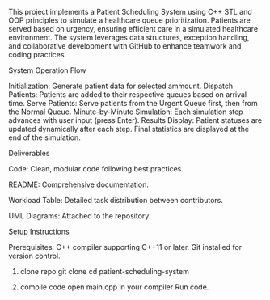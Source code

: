 This project implements a Patient Scheduling System using C++ STL and OOP principles to simulate a healthcare queue prioritization. 
Patients are served based on urgency, ensuring efficient care in a simulated healthcare environment. 
The system leverages data structures, exception handling, and collaborative development with GitHub to enhance teamwork and coding practices.

System Operation Flow

Initialization:
Generate patient data for selected ammount.
Dispatch Patients:
Patients are added to their respective queues based on arrival time.
Serve Patients:
Serve patients from the Urgent Queue first, then from the Normal Queue.
Minute-by-Minute Simulation:
Each simulation step advances with user input (press Enter).
Results Display:
Patient statuses are updated dynamically after each step.
Final statistics are displayed at the end of the simulation.

Deliverables

Code: Clean, modular code following best practices.

README: Comprehensive documentation.

Workload Table: Detailed task distribution between contributors.

UML Diagrams: Attached to the repository.

Setup Instructions

Prerequisites:
C++ compiler supporting C++11 or later.
Git installed for version control.
1. clone repo
git clone <repository-url>
cd patient-scheduling-system

2. compile code
open main.cpp in your compiler
Run code.
